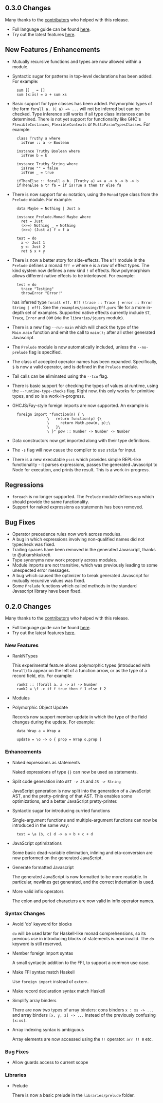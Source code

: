 ## 0.3.0 Changes

Many thanks to the [contributors](https://github.com/paf31/purescript/graphs/contributors) who helped with this release.

- Full language guide can be found [here](http://functorial.com/purescript).
- Try out the latest features [here](http://tryps.functorial.com).

## New Features / Enhancements

- Mutually recursive functions and types are now allowed within a module.
- Syntactic sugar for patterns in top-level declarations has been added. For example:

        sum [] _ = []
        sum (x:xs) = x + sum xs

- Basic support for type classes has been added. Polymorphic types of the form `forall a. (C a) => ...` will not be inferred but can be checked. Type inference still works if all type class instances can be determined. There is not yet support for functionality like GHC's `FlexibleInstances`, `FlexibleContexts` or `MultiParamTypesClasses`. For example:
 
        class Truthy a where
          isTrue :: a -> Boolean
  
        instance Truthy Boolean where
          isTrue b = b
  
        instance Truthy String where
          isTrue "" = false
          isTrue _ = true
  
        ifThenElse :: forall a b. (Truthy a) => a -> b -> b -> b
        ifThenElse a tr fa = if isTrue a then tr else fa

- There is now support for `do` notation, using the `Monad` type class from the `Prelude` module. For example:

        data Maybe = Nothing | Just a
        
        instance Prelude.Monad Maybe where
          ret = Just
          (>>=) Nothing _ = Nothing
          (>>=) (Just a) f = f a
          
        test = do
          x <- Just 1
          y <- Just 2
          ret $ x + y
          
- There is now a better story for side-effects. The `Eff` module in the `Prelude` defines a monad `Eff e` where e is a row of effect types. The kind system now defines a new kind `!` of effects. Row polymorphism allows different native effects to be interleaved. For example:

        test = do
          trace "Testing"
          throwError "Error!"
          
  has inferred type `forall eff. Eff (trace :: Trace | error :: Error String | eff)`.
  See the `/examples/passing/Eff.purs` file for a more in-depth set of examples.
  Supported native effects currently include `ST`, `Trace`, `Error` and `DOM` (via the `libraries/jquery` module).
- There is a new flag `--run-main` which will check the type of the `Main.main` function and emit the call to `main();` after all other generated Javascript.
- The `Prelude` module is now automatically included, unless the `--no-prelude` flag is specified.
- The class of accepted operator names has been expanded. Specifically, `$` is now a valid operator, and is defined in the `Prelude` module.
- Tail calls can be eliminated using the `--tco` flag.
- There is basic support for checking the types of values at runtime, using the `--runtime-type-checks` flag. Right now, this only works for primitive types, and so is a work-in-progress.
- GHCJS/Fay-style foreign imports are now supported. An example is

        foreign import "function(n) { \
                      \   return function(p) {\
                      \     return Math.pow(n, p);\
                      \   }\
                      \ }" pow :: Number -> Number -> Number
- Data constructors now get imported along with their type definitions.
- The `-s` flag will now cause the compiler to use `stdin` for input.
- There is a new executable `psci` which provides simple REPL-like functionality - it parses expressions, passes the generated Javascript to Node for execution, and prints the result. This is a work-in-progress.

## Regressions

- `foreach` is no longer supported. The `Prelude` module defines `map` which should provide the same functionality.
- Support for naked expressions as statements has been removed.

## Bug Fixes

- Operator precedence rules now work across modules.
- A bug in which expressions involving non-qualified names did not typecheck was fixed.
- Trailing spaces have been removed in the generated Javascript, thanks to @utkarshkukreti.
- Type synonyms now work properly across modules.
- Module imports are not transitive, which was previously leading to some unexpected error messages.
- A bug which caused the optimizer to break generated Javascript for mutually recursive values was fixed.
- Some `Prelude` functions which called methods in the standard Javascript library have been fixed.

## 0.2.0 Changes

Many thanks to the [contributors](https://github.com/paf31/purescript/graphs/contributors) who helped with this release.

- Full language guide can be found [here](http://functorial.com/purescript).
- Try out the latest features [here](http://tryps.functorial.com).

### New Features

- RankNTypes

  This experimental feature allows polymorphic types (introduced with `forall`) to appear on the left of a function arrow, or as the type of a record field, etc. For example:
  
        rank2 :: (forall a. a -> a) -> Number
        rank2 = \f -> if f true then f 1 else f 2
  
- Modules
- Polymorphic Object Update

  Records now support member update in which the type of the field changes during the update. For example:

        data Wrap a = Wrap a
        
        update = \o -> o { prop = Wrap o.prop }

### Enhancements

- Naked expressions as statements
  
  Naked expressions of type `{}` can now be used as statements.

- Split code generation into `AST -> JS` and `JS -> String`
  
  JavaScript generation is now split into the generation of a JavaScript AST, and the pretty-printing of that AST. This enables some optimizations, and a better JavaScript pretty-printer.
  
- Syntactic sugar for introducing curried functions
  
  Single-argument functions and multiple-argument functions can now be introduced in the same way:

        test = \a (b, c) d -> a + b + c + d

- JavaScript optimizations

  Some basic dead-variable elimination, inlining and eta-conversion are now performed on the generated JavaScript.
  
- Generate formatted Javascript

  The generated JavaScript is now formatted to be more readable. In particular, newlines get generated, and the correct indentation is used.

- More valid infix operators
  
  The colon and period characters are now valid in infix operator names.

### Syntax Changes

- Avoid 'do' keyword for blocks
  
  `do` will be used later for Haskell-like monad comprehensions, so its previous use in introducing blocks of statements is now invalid. The `do` keyword is still reserved.

- Member foreign import syntax

  A small syntactic addition to the FFI, to support a common use case. 

- Make FFI syntax match Haskell
  
  Use `foreign import` instead of `extern`.

- Make record declaration syntax match Haskell
- Simplify array binders
   
  There are now two types of array binders: cons binders `x : xs -> ...` and array binders `[x, y, z] -> ...` instead of the previously confusing `[x:xs]`.

- Array indexing syntax is ambiguous

  Array elements are now accessed using the `!!` operator: `arr !! 0` etc.

### Bug Fixes

- Allow guards access to current scope

### Libraries

- Prelude

  There is now a basic prelude in the `libraries/prelude` folder.


